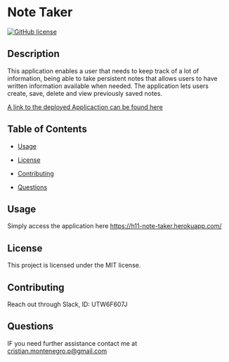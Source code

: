 
                    
# Note Taker
[![GitHub license](https://img.shields.io/badge/license-MIT-blue.svg)](https://github.com/cristianmontenegrop/H11-Note-Taker)


## Description

This application enables a user that needs to keep track of a lot of information, being able to take persistent notes that allows users to have written information available when needed. The application lets users create, save, delete and view previously saved notes. 

[A link to the deployed Applicaction can be found here](https://h11-note-taker.herokuapp.com/)


## Table of Contents 

* [Usage](#usage)

* [License](#license)

* [Contributing](#contributing)

* [Questions](#questions)


## Usage

Simply access the application here https://h11-note-taker.herokuapp.com/

## License

This project is licensed under the MIT license.
  
## Contributing

Reach out through Slack, ID: UTW6F607J               

## Questions

IF you need further assistance contact me at cristian.montenegro.p@gmail.com



                    